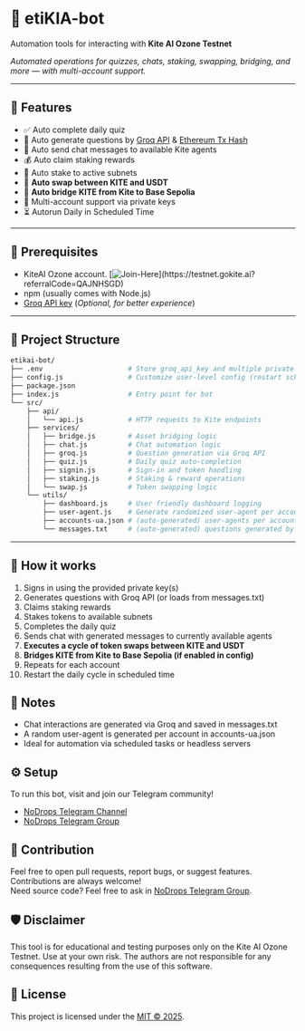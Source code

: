 # 🤖 etiKIA-bot

Automation tools for interacting with **Kite AI Ozone Testnet** [](https://testnet.gokite.ai?referralCode=QAJNHSGD)

*Automated operations for quizzes, chats, staking, swapping, bridging, and more — with multi-account support.*

-----

## 🚀 Features

  - ✅ Auto complete daily quiz
  - 🧠 Auto generate questions by [Groq API](https://console.groq.com/) & [Ethereum Tx Hash](https://eth.blockscout.com/blocks)
  - 💬 Auto send chat messages to available Kite agents
  - 💰 Auto claim staking rewards
  - 🔗 Auto stake to active subnets
  - 🔄 **Auto swap between KITE and USDT**
  - 🌉 **Auto bridge KITE from Kite to Base Sepolia**
  - 👥 Multi-account support via private keys
  - ⏳ Autorun Daily in Scheduled Time

-----

## 🧪 Prerequisites

  * KiteAI Ozone account. [![Join-Here](https://img.shields.io/badge/Join-Here-blue?style=flat&logo=data:image/svg+xml;base64,..)](https://testnet.gokite.ai?referralCode=QAJNHSGD)
  * npm (usually comes with Node.js)
  * [Groq API key](https://console.groq.com/) (*Optional, for better experience*)

-----

## 📁 Project Structure

```bash
etikai-bot/
├── .env                     # Store groq_api_key and multiple private keys
├── config.js                # Customize user-level config (restart schedule, message, etc)
├── package.json
├── index.js                 # Entry point for bot
└── src/
    ├── api/
    │   └── api.js           # HTTP requests to Kite endpoints
    ├── services/
    │   ├── bridge.js        # Asset bridging logic
    │   ├── chat.js          # Chat automation logic
    │   ├── groq.js          # Question generation via Groq API
    │   ├── quiz.js          # Daily quiz auto-completion
    │   ├── signin.js        # Sign-in and token handling
    │   ├── staking.js       # Staking & reward operations
    │   └── swap.js          # Token swapping logic
    └── utils/
        ├── dashboard.js     # User friendly dashboard logging
        ├── user-agent.js    # Generate randomized user-agent per account
        ├── accounts-ua.json # (auto-generated) user-agents per account
        └── messages.txt     # (auto-generated) questions generated by groq
```

-----

## 🧠 How it works

1.  Signs in using the provided private key(s)
2.  Generates questions with Groq API (or loads from messages.txt)
3.  Claims staking rewards
4.  Stakes tokens to available subnets
5.  Completes the daily quiz
6.  Sends chat with generated messages to currently available agents
7.  **Executes a cycle of token swaps between KITE and USDT**
8.  **Bridges KITE from Kite to Base Sepolia (if enabled in config)**
9.  Repeats for each account
10. Restart the daily cycle in scheduled time

## 📑 Notes

  * Chat interactions are generated via Groq and saved in messages.txt
  * A random user-agent is generated per account in accounts-ua.json
  * Ideal for automation via scheduled tasks or headless servers

## ⚙️ Setup

To run this bot, visit and join our Telegram community\!

  * [](https://t.me/NoDrops) [NoDrops Telegram Channel](https://t.me/NoDrops)
  * [](https://t.me/NoDropsChat) [NoDrops Telegram Group](https://t.me/NoDropsChat)

## 🤝 Contribution

Feel free to open pull requests, report bugs, or suggest features. Contributions are always welcome\!  
Need source code? Feel free to ask in [](https://t.me/NoDropsChat) [NoDrops Telegram Group](https://t.me/NoDropsChat).

## 🛡️ Disclaimer

This tool is for educational and testing purposes only on the Kite AI Ozone Testnet. Use at your own risk. The authors are not responsible for any consequences resulting from the use of this software.

## 📄 License

This project is licensed under the [MIT © 2025](https://github.com/itsnodrops/etikia-bot/blob/main/LICENSE).

